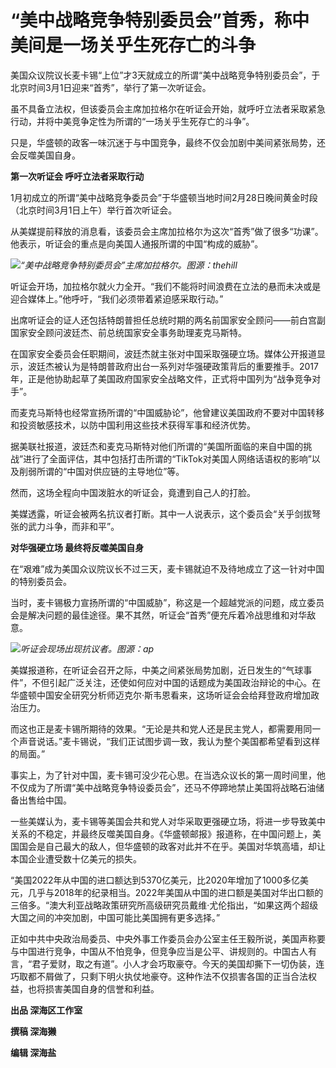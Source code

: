 # “美中战略竞争特别委员会”首秀，称中美间是一场关乎生死存亡的斗争

美国众议院议长麦卡锡“上位”才3天就成立的所谓“美中战略竞争特别委员会”，于北京时间3月1日迎来“首秀”，举行了第一次听证会。

虽不具备立法权，但该委员会主席加拉格尔在听证会开始，就呼吁立法者采取紧急行动，并将中美竞争定性为所谓的“一场关乎生死存亡的斗争”。

只是，华盛顿的政客一味沉迷于与中国竞争，最终不仅会加剧中美间紧张局势，还会反噬美国自身。

**第一次听证会 呼吁立法者采取行动**

1月初成立的所谓“美中战略竞争委员会”于华盛顿当地时间2月28日晚间黄金时段（北京时间3月1日上午）举行首次听证会。

从美媒提前释放的消息看，该委员会主席加拉格尔为这次“首秀”做了很多“功课”。他表示，听证会的重点是向美国人通报所谓的中国“构成的威胁”。

![](https://inews.gtimg.com/om_bt/O0bL6YnpZc1x4dryYVuRBNxPrsCf6zg3DHFbZTaAi7twQAA/1000)_“美中战略竞争特别委员会”主席加拉格尔。图源：thehill_

听证会开场，加拉格尔就火力全开。“我们不能将时间浪费在立法的悬而未决或是迎合媒体上。”他呼吁，“我们必须带着紧迫感采取行动。”

出席听证会的证人还包括特朗普担任总统时期的两名前国家安全顾问——前白宫副国家安全顾问波廷杰、前总统国家安全事务助理麦克马斯特。

在国家安全委员会任职期间，波廷杰就主张对中国采取强硬立场。媒体公开报道显示，波廷杰被认为是特朗普政府出台一系列对华强硬政策背后的重要推手。2017年，正是他协助起草了美国政府国家安全战略文件，正式将中国列为“战争竞争对手”。

而麦克马斯特也经常宣扬所谓的“中国威胁论”，他曾建议美国政府不要对中国转移和投资敏感技术，以防中国利用这些技术获得军事和经济优势。

据美联社报道，波廷杰和麦克马斯特对他们所谓的“美国所面临的来自中国的挑战”进行了全面评估，其中包括打击所谓的“TikTok对美国人网络话语权的影响”以及削弱所谓的“中国对供应链的主导地位”等。

然而，这场全程向中国泼脏水的听证会，竟遭到自己人的打脸。

美媒透露，听证会被两名抗议者打断。其中一人说表示，这个委员会“关乎剑拔弩张的武力斗争，而非和平”。

**对华强硬立场 最终将反噬美国自身**

在“艰难”成为美国众议院议长不过三天，麦卡锡就迫不及待地成立了这一针对中国的特别委员会。

当时，麦卡锡极力宣扬所谓的“中国威胁”，称这是一个超越党派的问题，成立委员会是解决问题的最佳途径。果不其然，听证会“首秀”便充斥着冷战思维和对华敌意。

![](https://inews.gtimg.com/om_bt/OQyIT8ps5l1b8wV_IGTaSbpcSZ0cP2njbShIvU8-PzOQYAA/1000)_听证会现场出现抗议者。图源：ap_

美媒报道称，在听证会召开之际，中美之间紧张局势加剧，近日发生的“气球事件”，不但引起广泛关注，还使如何应对中国的话题成为美国政治辩论的中心。在华盛顿中国安全研究分析师迈克尔·斯韦恩看来，这场听证会会给拜登政府增加政治压力。

而这也正是麦卡锡所期待的效果。“无论是共和党人还是民主党人，都需要用同一个声音说话。”麦卡锡说，“我们正试图步调一致，我认为整个美国都希望看到这样的局面。”

事实上，为了针对中国，麦卡锡可没少花心思。在当选众议长的第一周时间里，他不仅成为了所谓“美中战略竞争特设委员会”，还马不停蹄地禁止美国将战略石油储备出售给中国。

一些美媒认为，麦卡锡等美国会共和党人对华采取更强硬立场，将进一步导致美中关系的不稳定，并最终反噬美国自身。《华盛顿邮报》报道称，在中国问题上，美国国会是自己最大的敌人，但华盛顿的政客对此并不在乎。美国对华筑高墙，却让本国企业遭受数十亿美元的损失。

“美国2022年从中国的进口额达到5370亿美元，比2020年增加了1000多亿美元，几乎与2018年的纪录相当。2022年美国从中国的进口额是美国对华出口额的三倍多。“澳大利亚战略政策研究所高级研究员戴维·尤伦指出，“如果这两个超级大国之间的冲突加剧，中国可能比美国拥有更多选择。”

正如中共中央政治局委员、中央外事工作委员会办公室主任王毅所说，美国声称要与中国进行竞争，中国从不怕竞争，但竞争应当是公平、讲规则的。中国古人有言，“君子爱财，取之有道”。小人才会巧取豪夺。今天的美国却撕下一切伪装，连巧取都不屑做了，只剩下明火执仗地豪夺。这种作法不仅损害各国的正当合法权益，也将损害美国自身的信誉和利益。

**出品 深海区工作室**

**撰稿 深海獭**

**编辑 深海盐**

